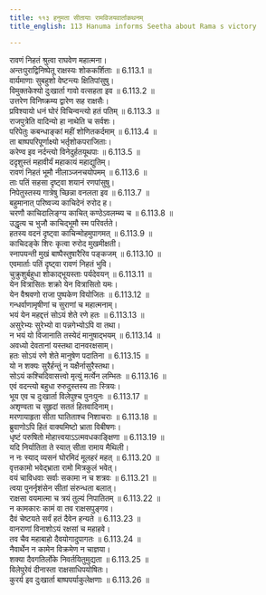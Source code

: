 ```yaml
---
title: ११३ हनुमता सीतायाः रामविजयवार्ताकथनम्
title_english: 113 Hanuma informs Seetha about Rama s victory

---
```

<div class="audioEmbed"  caption="श्रीराम-हरिसीताराममूर्ति-घनपाठिभ्यां वचनम्" src="https://archive.org/download/Ramayana-recitation-Sriram-harisItArAmamUrti-Ghanapaati-v2/Kanda_6/Kanda_6_YK-110-All_the_consorts_of_Ravana_lament_0.mp3"></div>

  
रावणं निहतं श्रुत्वा राघवेण महात्मना।  
अन्तःपुराद्विनिष्पेतू राक्षस्यः शोककर्शिताः ॥ 6.113.1 ॥   
वार्यमाणाः सुबहुशो वेष्टन्त्यः क्षितिपांसुषु।  
विमुक्तकेश्यो दुःखार्ता गावो वत्सहता इव ॥ 6.113.2 ॥   
उत्तरेण विनिष्क्रम्य द्वारेण सह राक्षसैः।  
प्रविश्यायो धनं घोरं विचिन्वन्त्यो हतं पतिम् ॥ 6.113.3 ॥   
राजपुत्रेति वादिन्यो हा नाथेति च सर्वशः।  
परिपेतुः कबन्धाङ्कां महीं शोणितकर्दमाम् ॥ 6.113.4 ॥   
ता बाष्पपरिपूर्णाक्ष्यो भर्तृशोकपराजिताः।  
करेण्व इव नर्दन्त्यो विनेदुर्हतयूथपाः ॥ 6.113.5 ॥   
ददृशुस्तं महावीर्यं महाकायं महाद्युतिम्।  
रावणं निहतं भूमौ नीलाञ्जनचयोपमम् ॥ 6.113.6 ॥   
ताः पतिं सहसा दृष्ट्वा शयानं रणपांसुषु।  
निपेतुस्तस्य गात्रेषु च्छिन्ना वनलता इव ॥ 6.113.7 ॥   
बहुमानात् परिष्वज्य काचिदेनं रुरोद ह।  
चरणौ काचिदालिङ्ग्य काचित् कण्ठेऽवलम्ब्य च ॥ 6.113.8 ॥   
उद्धृत्य च भुजौ काचिद्भूमौ स्म परिवर्तते।  
हतस्य वदनं दृष्ट्वा काचिन्मोहमुपागमत् ॥ 6.113.9 ॥   
काचिदङ्के शिरः कृत्वा रुरोद मुखमीक्षती।  
स्नापयन्ती मुखं बाष्पैस्तुषारैरिव पङ्कजम् ॥ 6.113.10 ॥   
एवमार्ताः पतिं दृष्ट्वा रावणं निहतं भुवि।  
चुक्रुशुर्बहुधा शोकाद्भूयस्ताः पर्यदेवयन् ॥ 6.113.11 ॥   
येन वित्रासितः शक्रो येन वित्रासितो यमः।  
येन वैश्रवणो राजा पुष्पकेण वियोजितः ॥ 6.113.12 ॥   
गन्धर्वाणामृषीणां च सुराणां च महात्मनाम्।  
भयं येन महद्दत्तं सोऽयं शेते रणे हतः ॥ 6.113.13 ॥   
असुरेभ्यः सुरेभ्यो वा पन्नगेभ्योऽपि वा तथा।  
न भयं यो विजानाति तस्येदं मानुषाद्भयम् ॥ 6.113.14 ॥   
अवध्यो देवतानां यस्तथा दानवरक्षसाम्।  
हतः सोऽयं रणे शेते मानुषेण पदातिना ॥ 6.113.15 ॥   
यो न शक्यः सुरैर्हन्तुं न यक्षैर्नासुरैस्तथा।  
सोऽयं कश्चिदिवासत्त्वो मृत्युं मर्त्येन लम्भितः ॥ 6.113.16 ॥   
एवं वदन्त्यो बहुधा रुरुदुस्तस्य ताः स्त्रियः।  
भूय एव च दुःखार्ता विलेपुश्च पुनःपुनः ॥ 6.113.17 ॥   
अशृण्वता च सुहृदां सततं हितवादिनाम्।  
मरणायाहृता सीता घातिताश्च निशाचराः ॥ 6.113.18 ॥   
ब्रुवाणोऽपि हितं वाक्यमिष्टो भ्राता विबीषणः।  
धृष्टं परुषितो मोहात्त्वयाऽऽत्मवधकाङ्क्षिणा ॥ 6.113.19 ॥   
यदि निर्यातिता ते स्यात् सीता रामाय मैथिली।  
न नः स्याद् व्यसनं घोरमिदं मूलहरं महत् ॥ 6.113.20 ॥   
वृत्तकामो भवेद्भ्राता रामो मित्रकुलं भवेत्।  
वयं चाविधवाः सर्वाः सकामा न च शत्रवः ॥ 6.113.21 ॥   
त्वया पुनर्नृशंसेन सीतां संरुन्धता बलात्।  
राक्षसा वयमात्मा च त्रयं तुल्यं निपातितम् ॥ 6.113.22 ॥   
न कामकारः कामं वा तव राक्षसपुङ्गव।  
दैवं चेष्टयते सर्वं हतं दैवेन हन्यते ॥ 6.113.23 ॥   
वानराणां विनाशोऽयं रक्षसां च महाहवे।  
तव चैव महाबाहो दैवयोगादुपागतः ॥ 6.113.24 ॥   
नैवार्थेन न कामेन विक्रमेण न चाज्ञया।  
शक्या दैवगतिर्लोके निवर्तयितुमुद्यता ॥ 6.113.25 ॥   
विलेपुरेवं दीनास्ता राक्षसाधिपयोषितः।  
कुरर्य इव दुःखार्ता बाष्पपर्याकुलेक्षणाः ॥ 6.113.26 ॥   
